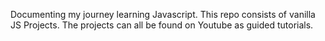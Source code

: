 Documenting my journey learning Javascript.
This repo consists of vanilla JS Projects.
The projects can all be found on Youtube as guided tutorials.